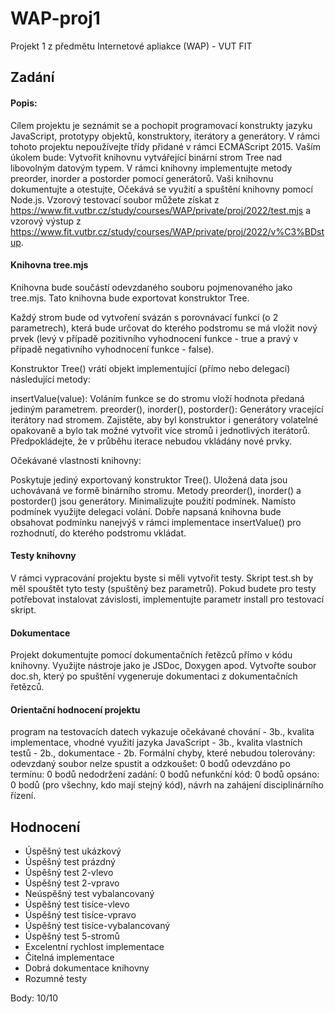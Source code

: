 # WAP-proj1
Projekt 1 z předmětu Internetové apliakce (WAP) - VUT FIT

## Zadání
#### Popis:
Cílem projektu je seznámit se a pochopit programovací konstrukty jazyku JavaScript, prototypy objektů, konstruktory, iterátory a generátory. V rámci tohoto projektu nepoužívejte třídy přidané v rámci ECMAScript 2015. Vaším úkolem bude:
Vytvořit knihovnu vytvářející binární strom Tree nad libovolným datovým typem.
V rámci knihovny implementujte metody preorder, inorder a postorder pomocí generátorů.
Vaši knihovnu dokumentujte a otestujte,
Očekává se využití a spuštění knihovny pomocí Node.js. Vzorový testovací soubor můžete získat z https://www.fit.vutbr.cz/study/courses/WAP/private/proj/2022/test.mjs a vzorový výstup z https://www.fit.vutbr.cz/study/courses/WAP/private/proj/2022/v%C3%BDstup.

#### Knihovna tree.mjs

Knihovna bude součástí odevzdaného souboru pojmenovaného jako tree.mjs. Tato knihovna bude exportovat konstruktor Tree.

Každý strom bude od vytvoření svázán s porovnávací funkcí (o 2 parametrech), která bude určovat do kterého podstromu se má vložit nový prvek (levý v případě pozitivního vyhodnocení funkce - true a pravý v případě negativního vyhodnocení funkce - false).

Konstruktor Tree() vrátí objekt implementující (přímo nebo delegací) následující metody:

insertValue(value): Voláním funkce se do stromu vloží hodnota předaná jediným parametrem.
preorder(), inorder(), postorder(): Generátory vracející iterátory nad stromem.
Zajistěte, aby byl konstruktor i generátory volatelné opakovaně a bylo tak možné vytvořit více stromů i jednotlivých iterátorů. Předpokládejte, že v průběhu iterace nebudou vkládány nové prvky.

Očekávané vlastnosti knihovny:

Poskytuje jediný exportovaný konstruktor Tree().
Uložená data jsou uchovávaná ve formě binárního stromu.
Metody preorder(), inorder() a postorder() jsou generátory.
Minimalizujte použití podmínek. Namísto podmínek využijte delegaci volání. Dobře napsaná knihovna bude obsahovat podmínku nanejvýš v rámci implementace insertValue() pro rozhodnutí, do kterého podstromu vkládat.

#### Testy knihovny

V rámci vypracování projektu byste si měli vytvořit testy. Skript test.sh by měl spouštět tyto testy (spuštěný bez parametrů). Pokud budete pro testy potřebovat instalovat závislosti, implementujte parametr install pro testovací skript.

#### Dokumentace

Projekt dokumentujte pomocí dokumentačních řetězců přímo v kódu knihovny. Využijte nástroje jako je JSDoc, Doxygen apod. Vytvořte soubor doc.sh, který po spuštění vygeneruje dokumentaci z dokumentačních řetězců.

#### Orientační hodnocení projektu

program na testovacích datech vykazuje očekávané chování - 3b.,
kvalita implementace, vhodné využití jazyka JavaScript - 3b.,
kvalita vlastních testů - 2b.,
dokumentace - 2b.
Formální chyby, které nebudou tolerovány:
odevzdaný soubor nelze spustit a odzkoušet: 0 bodů
odevzdáno po termínu: 0 bodů
nedodržení zadání: 0 bodů
nefunkční kód: 0 bodů
opsáno: 0 bodů (pro všechny, kdo mají stejný kód), návrh na zahájení disciplinárního řízení.



## Hodnocení
- Úspěšný test ukázkový
- Úspěšný test prázdný
- Úspěšný test 2-vlevo
- Úspěšný test 2-vpravo
- Neúspěšný test vybalancovaný
- Úspěšný test tisíce-vlevo
- Úspěšný test tisíce-vpravo
- Úspěšný test tisíce-vybalancovaný
- Úspěšný test 5-stromů
- Excelentní rychlost implementace
- Čitelná implementace
- Dobrá dokumentace knihovny
- Rozumné testy

Body: 10/10
